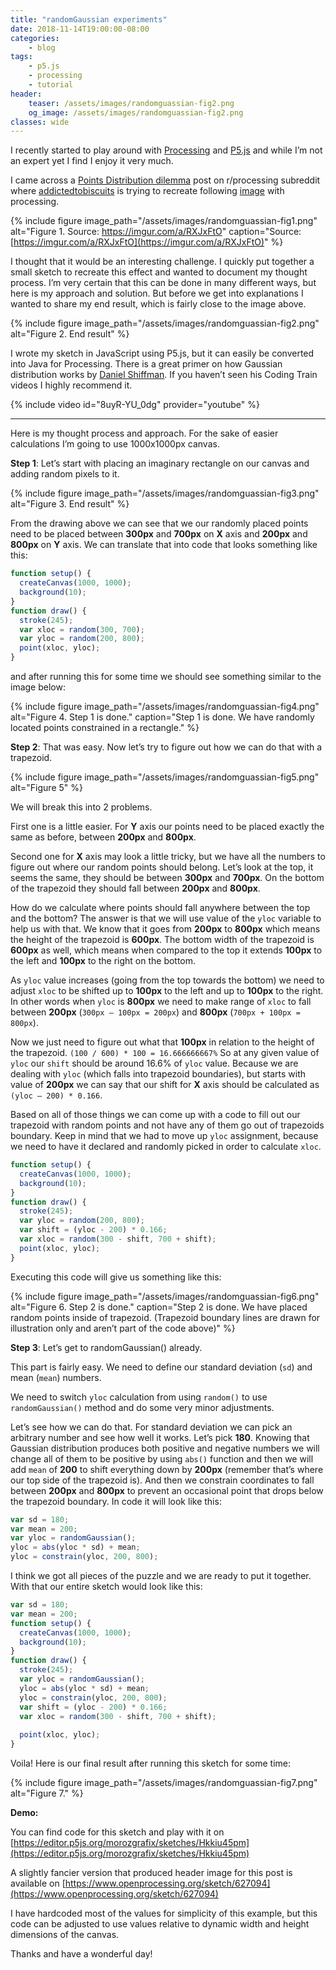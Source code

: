 ```yaml
---
title: "randomGaussian experiments"
date: 2018-11-14T19:00:00-08:00
categories:
    - blog
tags:
    - p5.js
    - processing
    - tutorial
header:
    teaser: /assets/images/randomguassian-fig2.png
    og_image: /assets/images/randomguassian-fig2.png
classes: wide
---
```


I recently started to play around with [Processing](https://processing.org/) and [P5.js](https://p5js.org/) and while I’m not an expert yet I find I enjoy it very much.

I came across a [Points Distribution dilemma](https://www.reddit.com/r/processing/comments/9wutfp/point_distribution_dilemma/) post on r/processing subreddit where [addictedtobiscuits](https://www.reddit.com/user/addictedtobiscuits) is trying to recreate following [image](https://imgur.com/a/RXJxFtO) with processing.

{% include figure image_path="/assets/images/randomguassian-fig1.png" alt="Figure 1. Source: https://imgur.com/a/RXJxFtO" caption="Source: [https://imgur.com/a/RXJxFtO](https://imgur.com/a/RXJxFtO)" %}

I thought that it would be an interesting challenge. I quickly put together a small sketch to recreate this effect and wanted to document my thought process. I’m very certain that this can be done in many different ways, but here is my approach and solution. But before we get into explanations I wanted to share my end result, which is fairly close to the image above.

{% include figure image_path="/assets/images/randomguassian-fig2.png" alt="Figure 2. End result" %}

I wrote my sketch in JavaScript using P5.js, but it can easily be converted into Java for Processing. There is a great primer on how Gaussian distribution works by [Daniel Shiffman](https://shiffman.net/). If you haven’t seen his Coding Train videos I highly recommend it.

{% include video id="8uyR-YU_0dg" provider="youtube" %}

* * *

Here is my thought process and approach. For the sake of easier calculations I’m going to use 1000x1000px canvas.

**Step 1**: Let’s start with placing an imaginary rectangle on our canvas and adding random pixels to it.

{% include figure image_path="/assets/images/randomguassian-fig3.png" alt="Figure 3. End result" %}

From the drawing above we can see that we our randomly placed points need to be placed between **300px** and **700px** on **X** axis and **200px** and **800px** on **Y** axis. We can translate that into code that looks something like this:

~~~javascript
function setup() {
  createCanvas(1000, 1000);
  background(10);
}
function draw() {
  stroke(245);
  var xloc = random(300, 700);
  var yloc = random(200, 800);
  point(xloc, yloc);
}
~~~

and after running this for some time we should see something similar to the image below:

{% include figure image_path="/assets/images/randomguassian-fig4.png" alt="Figure 4. Step 1 is done." caption="Step 1 is done. We have randomly located points constrained in a rectangle." %}

**Step 2**: That was easy. Now let’s try to figure out how we can do that with a trapezoid.

{% include figure image_path="/assets/images/randomguassian-fig5.png" alt="Figure 5" %}

We will break this into 2 problems.

First one is a little easier. For **Y** axis our points need to be placed exactly the same as before, between **200px** and **800px**.

Second one for **X** axis may look a little tricky, but we have all the numbers to figure out where our random points should belong. Let’s look at the top, it seems the same, they should be between **300px** and **700px**. On the bottom of the trapezoid they should fall between **200px** and **800px**.

How do we calculate where points should fall anywhere between the top and the bottom? The answer is that we will use value of the `yloc` variable to help us with that. We know that it goes from **200px** to **800px** which means the height of the trapezoid is **600px**. The bottom width of the trapezoid is **600px** as well, which means when compared to the top it extends **100px** to the left and **100px** to the right on the bottom.

As `yloc` value increases (going from the top towards the bottom) we need to adjust `xloc` to be shifted up to **100px** to the left and up to **100px** to the right. In other words when `yloc` is **800px** we need to make range of `xloc` to fall between **200px** (`300px — 100px = 200px`) and **800px** (`700px + 100px = 800px`).

Now we just need to figure out what that **100px** in relation to the height of the trapezoid. `(100 / 600) * 100 = 16.666666667%` So at any given value of `yloc` our `shift` should be around 16.6% of `yloc` value. Because we are dealing with `yloc` (which falls into trapezoid boundaries), but starts with value of **200px** we can say that our shift for **X** axis should be calculated as `(yloc — 200) * 0.166`.

Based on all of those things we can come up with a code to fill out our trapezoid with random points and not have any of them go out of trapezoids boundary. Keep in mind that we had to move up `yloc` assignment, because we need to have it declared and randomly picked in order to calculate `xloc`.

~~~javascript
function setup() {
  createCanvas(1000, 1000);
  background(10);
}
function draw() {
  stroke(245);
  var yloc = random(200, 800);
  var shift = (yloc - 200) * 0.166;
  var xloc = random(300 - shift, 700 + shift);
  point(xloc, yloc);
}
~~~

Executing this code will give us something like this:

{% include figure image_path="/assets/images/randomguassian-fig6.png" alt="Figure 6. Step 2 is done." caption="Step 2 is done. We have placed random points inside of trapezoid. (Trapezoid boundary lines are drawn for illustration only and aren’t part of the code above)" %}

**Step 3**: Let’s get to randomGaussian() already.

This part is fairly easy. We need to define our standard deviation (`sd`) and mean (`mean`) numbers.

We need to switch `yloc` calculation from using `random()` to use `randomGaussian()` method and do some very minor adjustments.

Let’s see how we can do that. For standard deviation we can pick an arbitrary number and see how well it works. Let’s pick **180**. Knowing that Gaussian distribution produces both positive and negative numbers we will change all of them to be positive by using `abs()` function and then we will add `mean` of **200** to shift everything down by **200px** (remember that’s where our top side of the trapezoid is). And then we constrain coordinates to fall between **200px** and **800px** to prevent an occasional point that drops below the trapezoid boundary. In code it will look like this:

~~~javascript
var sd = 180;
var mean = 200;
var yloc = randomGaussian();
yloc = abs(yloc * sd) + mean;
yloc = constrain(yloc, 200, 800);
~~~

I think we got all pieces of the puzzle and we are ready to put it together. With that our entire sketch would look like this:

~~~javascript
var sd = 180;
var mean = 200;
function setup() {
  createCanvas(1000, 1000);
  background(10);
}
function draw() {
  stroke(245);
  var yloc = randomGaussian();
  yloc = abs(yloc * sd) + mean;
  yloc = constrain(yloc, 200, 800);
  var shift = (yloc - 200) * 0.166;
  var xloc = random(300 - shift, 700 + shift);
  
  point(xloc, yloc);
}
~~~

Voila! Here is our final result after running this sketch for some time:

{% include figure image_path="/assets/images/randomguassian-fig7.png" alt="Figure 7." %}

**Demo:**

<div id="sketch-holder"></div>

<script src="https://cdnjs.cloudflare.com/ajax/libs/p5.js/0.9.0/p5.min.js"></script>
<script>
var sd = 180;
var mean = 200;

function setup() {
  var canvas = createCanvas(1000, 1000);
  canvas.parent('sketch-holder');
  background(10);
}

function draw() {
  stroke(245);

  var yloc = randomGaussian();
  yloc = abs(yloc * sd) + mean;
  yloc = constrain(yloc, 200, 800);
  
  
  var shift = (yloc - 200) * 0.166;
  var xloc = random(300 - shift, 700 + shift);
  
  point(xloc, yloc);
}
</script>

You can find code for this sketch and play with it on [https://editor.p5js.org/morozgrafix/sketches/Hkkiu45pm](https://editor.p5js.org/morozgrafix/sketches/Hkkiu45pm)

A slightly fancier version that produced header image for this post is available on [https://www.openprocessing.org/sketch/627094](https://www.openprocessing.org/sketch/627094)

I have hardcoded most of the values for simplicity of this example, but this code can be adjusted to use values relative to dynamic width and height dimensions of the canvas.

Thanks and have a wonderful day!